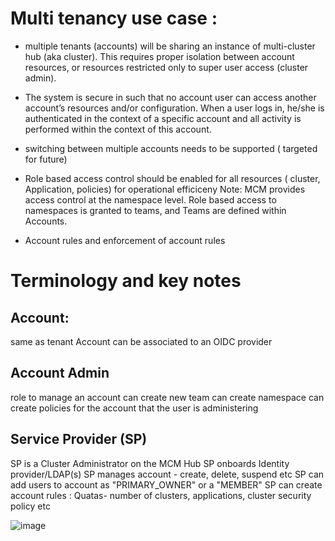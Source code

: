 # Multi tenancy use case :

- multiple tenants (accounts) will be sharing an instance of multi-cluster hub (aka cluster). This requires proper isolation between account resources, or resources restricted only to super user access (cluster admin).

- The system is secure in such that no account user can access another account’s resources and/or configuration. When a user logs in, he/she is authenticated in the context of a specific account and all activity is performed within the context of this account.

- switching between multiple accounts needs to be supported ( targeted for future)

- Role based access control should be enabled for all resources ( cluster, Application, policies) for operational efficiceny Note: MCM provides access control at the namespace level. Role based access to namespaces is granted to teams, and Teams are defined within Accounts.

- Account rules and enforcement of account rules

# Terminology and key notes
## Account:
same as tenant
Account can be associated to an OIDC provider

## Account Admin
role to manage an account
can create new team
can create namespace
can create policies for the account that the user is administering

## Service Provider (SP)
SP is a Cluster Administrator on the MCM Hub
SP onboards Identity provider/LDAP(s)
SP manages account - create, delete, suspend etc
SP can add users to account as "PRIMARY_OWNER" or a "MEMBER"
SP can create account rules : Quatas- number of clusters, applications, cluster security policy etc

![image](./images/MTandApps.png)

